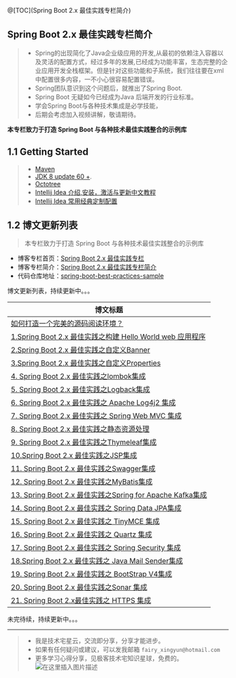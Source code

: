 @[TOC](Spring Boot  2.x 最佳实践专栏简介)
## Spring Boot  2.x 最佳实践专栏简介
> - Spring的出现简化了Java企业级应用的开发,从最初的依赖注入容器以及灵活的配置方式，经过多年的发展,已经成为功能丰富，生态完整的企业应用开发全栈框架。但是针对这些功能和子系统，我们往往要在xml中配置很多内容，一不小心很容易配置错误。 
> - Spring团队意识到这个问题后，就推出了Spring Boot.
> -  Spring Boot 无疑如今已经成为Java 后端开发的行业标准。
> - 学会Spring Boot与各种技术集成是必学技能，
> - 后期会考虑加入视频讲解，敬请期待。

**本专栏致力于打造 Spring Boot 与各种技术最佳实践整合的示例库**
## 1.1 Getting Started
> -  [Maven](https://xingyun.blog.csdn.net/article/details/91415197) 
> - [JDK 8 update 60 +](https://www.oracle.com/technetwork/java/javase/downloads/index.html).
> - [Octotree](https://www.octotree.io/)
> - [Intellij Idea 介绍,安装，激活与更新中文教程](https://xingyun.blog.csdn.net/article/details/104191661)
> - [Intellij Idea 常用经典定制配置](https://xingyun.blog.csdn.net/article/details/104154430)

## 1.2 博文更新列表
> 本专栏致力于打造 Spring Boot 与各种技术最佳实践整合的示例库

- 博客专栏首页：[Spring Boot  2.x 最佳实践专栏](https://xingyun.blog.csdn.net/category_9284593.html)
- 博客专栏简介：[Spring Boot 2.x 最佳实践专栏简介](https://xingyun.blog.csdn.net/article/details/103041834) 
- 代码仓库地址：[spring-boot-best-practices-sample](https://github.com/geekxingyun/spring-boot-best-practices-sample) 

博文更新列表，持续更新中。。。

|博文标题|
|--|
| [如何打造一个完美的源码阅读环境？](https://xingyun.blog.csdn.net/article/details/104001278)|
| [1.Spring Boot 2.x 最佳实践之构建 Hello World web 应用程序](https://xingyun.blog.csdn.net/article/details/101110483)|
| [2.Spring Boot 2.x 最佳实践之自定义Banner](https://xingyun.blog.csdn.net/article/details/88819151) |  
| [3.Spring Boot 2.x 最佳实践之自定义Properties](https://xingyun.blog.csdn.net/article/details/89408533)|
|[4. Spring Boot 2.x 最佳实践之lombok集成](https://xingyun.blog.csdn.net/article/details/100763122)|
|[5. Spring Boot 2.x 最佳实践之Logback集成](https://xingyun.blog.csdn.net/article/details/88884141)|
|[6. Spring Boot 2.x 最佳实践之 Apache Log4j2 集成](https://xingyun.blog.csdn.net/article/details/100856124)|
|[7. Spring Boot 2.x 最佳实践之 Spring Web MVC 集成](https://xingyun.blog.csdn.net/article/details/89413333)|
|[8. Spring Boot 2.x 最佳实践之静态资源处理](https://xingyun.blog.csdn.net/article/details/92772523)|
|[9. Spring Boot 2.x 最佳实践之Thymeleaf集成](https://xingyun.blog.csdn.net/article/details/89422513)|
|[10.Spring Boot 2.x 最佳实践之JSP集成](https://xingyun.blog.csdn.net/article/details/89413877)|
|[11. Spring Boot 2.x 最佳实践之Swagger集成](https://xingyun.blog.csdn.net/article/details/89420502)|
|[12. Spring Boot 2.x 最佳实践之MyBatis集成](https://xingyun.blog.csdn.net/article/details/97929511)|
|[13. Spring Boot 2.x 最佳实践之Spring for Apache Kafka集成](https://xingyun.blog.csdn.net/article/details/88974967)|
|[14. Spring Boot 2.x 最佳实践之 Spring Data JPA集成](https://xingyun.blog.csdn.net/article/details/101632155)|
|[15. Spring Boot 2.x 最佳实践之 TinyMCE 集成](https://xingyun.blog.csdn.net/article/details/102492921)| 
|[16. Spring Boot 2.x 最佳实践之 Quartz 集成](https://xingyun.blog.csdn.net/article/details/103067196)|
|[17. Spring Boot 2.x 最佳实践之 Spring Security 集成](https://xingyun.blog.csdn.net/article/details/100038318)|
|[18.Spring Boot 2.x 最佳实践之 Java Mail Sender集成](https://xingyun.blog.csdn.net/article/details/103074053)|
|[19. Spring Boot 2.x 最佳实践之 BootStrap V4集成](https://xingyun.blog.csdn.net/article/details/103735434)|
|[20. Spring Boot 2.x 最佳实践之Sonar 集成](https://xingyun.blog.csdn.net/article/details/103754754)|
|[21. Spring Boot 2.x最佳实践之 HTTPS 集成](https://xingyun.blog.csdn.net/article/details/103607879)|

未完待续，持续更新中。。。

---
> - 我是技术宅星云，交流即分享，分享才能进步。
> - 如果有任何疑问或建议，可以发我邮箱 `fairy_xingyun@hotmail.com`
> - 更多学习心得分享，见极客技术宅知识星球，免费的。
> ![在这里插入图片描述](https://img-blog.csdnimg.cn/20200211071535606.png?x-oss-process=image/watermark,type_ZmFuZ3poZW5naGVpdGk,shadow_10,text_aHR0cHM6Ly9ibG9nLmNzZG4ubmV0L2hhZHVlcw==,size_16,color_FFFFFF,t_70)
